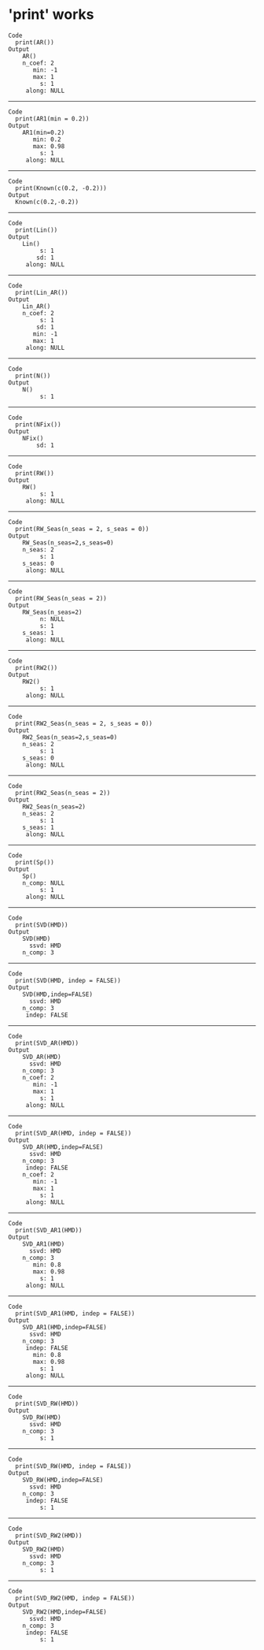 # 'print' works

    Code
      print(AR())
    Output
        AR() 
        n_coef: 2
           min: -1
           max: 1
             s: 1
         along: NULL

---

    Code
      print(AR1(min = 0.2))
    Output
        AR1(min=0.2) 
           min: 0.2
           max: 0.98
             s: 1
         along: NULL

---

    Code
      print(Known(c(0.2, -0.2)))
    Output
      Known(c(0.2,-0.2)) 

---

    Code
      print(Lin())
    Output
        Lin() 
             s: 1
            sd: 1
         along: NULL

---

    Code
      print(Lin_AR())
    Output
        Lin_AR() 
        n_coef: 2
             s: 1
            sd: 1
           min: -1
           max: 1
         along: NULL

---

    Code
      print(N())
    Output
        N() 
             s: 1

---

    Code
      print(NFix())
    Output
        NFix() 
            sd: 1

---

    Code
      print(RW())
    Output
        RW() 
             s: 1
         along: NULL

---

    Code
      print(RW_Seas(n_seas = 2, s_seas = 0))
    Output
        RW_Seas(n_seas=2,s_seas=0) 
        n_seas: 2
             s: 1
        s_seas: 0
         along: NULL

---

    Code
      print(RW_Seas(n_seas = 2))
    Output
        RW_Seas(n_seas=2) 
             n: NULL
             s: 1
        s_seas: 1
         along: NULL

---

    Code
      print(RW2())
    Output
        RW2() 
             s: 1
         along: NULL

---

    Code
      print(RW2_Seas(n_seas = 2, s_seas = 0))
    Output
        RW2_Seas(n_seas=2,s_seas=0) 
        n_seas: 2
             s: 1
        s_seas: 0
         along: NULL

---

    Code
      print(RW2_Seas(n_seas = 2))
    Output
        RW2_Seas(n_seas=2) 
        n_seas: 2
             s: 1
        s_seas: 1
         along: NULL

---

    Code
      print(Sp())
    Output
        Sp() 
        n_comp: NULL
             s: 1
         along: NULL

---

    Code
      print(SVD(HMD))
    Output
        SVD(HMD) 
          ssvd: HMD
        n_comp: 3

---

    Code
      print(SVD(HMD, indep = FALSE))
    Output
        SVD(HMD,indep=FALSE) 
          ssvd: HMD
        n_comp: 3
         indep: FALSE

---

    Code
      print(SVD_AR(HMD))
    Output
        SVD_AR(HMD) 
          ssvd: HMD
        n_comp: 3
        n_coef: 2
           min: -1
           max: 1
             s: 1
         along: NULL

---

    Code
      print(SVD_AR(HMD, indep = FALSE))
    Output
        SVD_AR(HMD,indep=FALSE) 
          ssvd: HMD
        n_comp: 3
         indep: FALSE
        n_coef: 2
           min: -1
           max: 1
             s: 1
         along: NULL

---

    Code
      print(SVD_AR1(HMD))
    Output
        SVD_AR1(HMD) 
          ssvd: HMD
        n_comp: 3
           min: 0.8
           max: 0.98
             s: 1
         along: NULL

---

    Code
      print(SVD_AR1(HMD, indep = FALSE))
    Output
        SVD_AR1(HMD,indep=FALSE) 
          ssvd: HMD
        n_comp: 3
         indep: FALSE
           min: 0.8
           max: 0.98
             s: 1
         along: NULL

---

    Code
      print(SVD_RW(HMD))
    Output
        SVD_RW(HMD) 
          ssvd: HMD
        n_comp: 3
             s: 1

---

    Code
      print(SVD_RW(HMD, indep = FALSE))
    Output
        SVD_RW(HMD,indep=FALSE) 
          ssvd: HMD
        n_comp: 3
         indep: FALSE
             s: 1

---

    Code
      print(SVD_RW2(HMD))
    Output
        SVD_RW2(HMD) 
          ssvd: HMD
        n_comp: 3
             s: 1

---

    Code
      print(SVD_RW2(HMD, indep = FALSE))
    Output
        SVD_RW2(HMD,indep=FALSE) 
          ssvd: HMD
        n_comp: 3
         indep: FALSE
             s: 1

